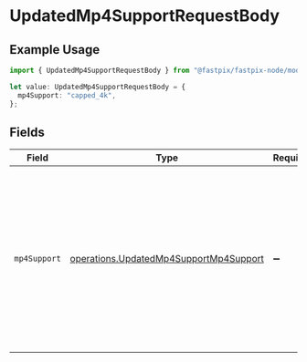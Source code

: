 # UpdatedMp4SupportRequestBody

## Example Usage

```typescript
import { UpdatedMp4SupportRequestBody } from "@fastpix/fastpix-node/models/operations";

let value: UpdatedMp4SupportRequestBody = {
  mp4Support: "capped_4k",
};
```

## Fields

| Field                                                                                                                                                                                                                                                                                                                               | Type                                                                                                                                                                                                                                                                                                                                | Required                                                                                                                                                                                                                                                                                                                            | Description                                                                                                                                                                                                                                                                                                                         | Example                                                                                                                                                                                                                                                                                                                             |
| ----------------------------------------------------------------------------------------------------------------------------------------------------------------------------------------------------------------------------------------------------------------------------------------------------------------------------------- | ----------------------------------------------------------------------------------------------------------------------------------------------------------------------------------------------------------------------------------------------------------------------------------------------------------------------------------- | ----------------------------------------------------------------------------------------------------------------------------------------------------------------------------------------------------------------------------------------------------------------------------------------------------------------------------------- | ----------------------------------------------------------------------------------------------------------------------------------------------------------------------------------------------------------------------------------------------------------------------------------------------------------------------------------- | ----------------------------------------------------------------------------------------------------------------------------------------------------------------------------------------------------------------------------------------------------------------------------------------------------------------------------------- |
| `mp4Support`                                                                                                                                                                                                                                                                                                                        | [operations.UpdatedMp4SupportMp4Support](../../models/operations/updatedmp4supportmp4support.md)                                                                                                                                                                                                                                    | :heavy_minus_sign:                                                                                                                                                                                                                                                                                                                  | Determines the type of MP4 support for the media.   - **none**: Disables MP4 support.   - **capped_4k**: Enables MP4 downloads with resolutions up to 4K.   - **audioOnly**: Provides an MP4 stream containing only the audio.   - **audioOnly,capped_4k**: Enables both MP4 video downloads (up to 4K) and an audio-only stream.   | capped_4k                                                                                                                                                                                                                                                                                                                           |